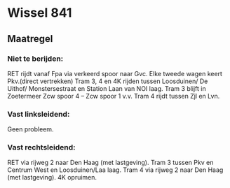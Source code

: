 # Wissel 841
## Maatregel
### Niet te berijden:
RET rijdt vanaf Fpa via verkeerd spoor naar Gvc. Elke tweede wagen keert Pkv.(direct vertrekken)
Tram 3, 4 en 4K rijden tussen Loosduinen/ De Uithof/ Monstersestraat en Station Laan van NOI laag. 
Tram 3 blijft in Zoetermeer Zcw spoor 4 – Zcw spoor 1 v.v.
Tram 4 rijdt tussen Zjl en Lvn.
### Vast linksleidend:
Geen probleem.
### Vast rechtsleidend:
RET via rijweg 2 naar Den Haag (met lastgeving).
Tram 3 tussen Pkv en Centrum West en Loosduinen/Laa laag.
Tram 4 via rijweg 2 naar Den Haag (met lastgeving).
4K opruimen.
